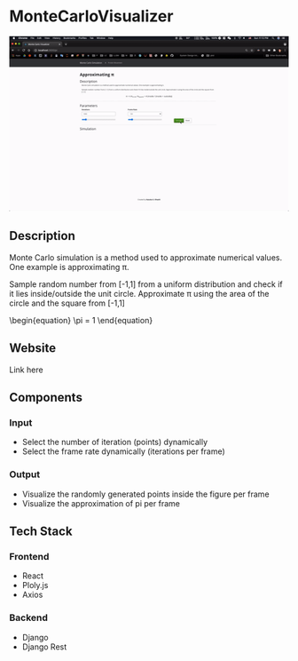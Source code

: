 # MonteCarloVisualizer
 
 
<img src="/images/montecarlo.gif" width="800"/>
 
## Description
Monte Carlo simulation is a method used to approximate numerical values. One example is approximating π.

Sample random number from [-1,1] from a uniform distribution and check if it lies inside/outside the unit circle. Approximate π using the area of the circle and the square from [-1,1]


<div class="math">
\begin{equation}
\pi = 1
\end{equation}

</div>

## Website
Link here

## Components
### Input
* Select the number of iteration (points) dynamically
* Select the frame rate dynamically (iterations per frame)

### Output
* Visualize the randomly generated points inside the figure per frame
* Visualize the approximation of pi per frame

## Tech Stack
### Frontend
* React
* Ploly.js
* Axios

### Backend
* Django
* Django Rest 




